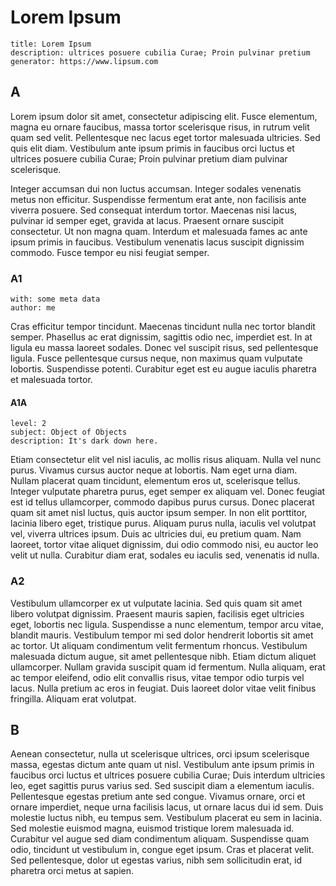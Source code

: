 # Lorem Ipsum

```
title: Lorem Ipsum
description: ultrices posuere cubilia Curae; Proin pulvinar pretium
generator: https://www.lipsum.com
```

## A

Lorem ipsum dolor sit amet, consectetur adipiscing elit. Fusce elementum, magna eu ornare faucibus, massa tortor scelerisque risus, in rutrum velit quam sed velit. Pellentesque nec lacus eget tortor malesuada ultricies. Sed quis elit diam. Vestibulum ante ipsum primis in faucibus orci luctus et ultrices posuere cubilia Curae; Proin pulvinar pretium diam pulvinar scelerisque.

Integer accumsan dui non luctus accumsan. Integer sodales venenatis metus non efficitur. Suspendisse fermentum erat ante, non facilisis ante viverra posuere. Sed consequat interdum tortor. Maecenas nisi lacus, pulvinar id semper eget, gravida at lacus. Praesent ornare suscipit consectetur. Ut non magna quam. Interdum et malesuada fames ac ante ipsum primis in faucibus. Vestibulum venenatis lacus suscipit dignissim commodo. Fusce tempor eu nisi feugiat semper.

### A1

```
with: some meta data
author: me
```

Cras efficitur tempor tincidunt. Maecenas tincidunt nulla nec tortor blandit semper. Phasellus ac erat dignissim, sagittis odio nec, imperdiet est. In at ligula eu massa laoreet sodales. Donec vel suscipit risus, sed pellentesque ligula. Fusce pellentesque cursus neque, non maximus quam vulputate lobortis. Suspendisse potenti. Curabitur eget est eu augue iaculis pharetra et malesuada tortor.

#### A1A

```
level: 2
subject: Object of Objects
description: It's dark down here.
```

Etiam consectetur elit vel nisl iaculis, ac mollis risus aliquam. Nulla vel nunc purus. Vivamus cursus auctor neque at lobortis. Nam eget urna diam. Nullam placerat quam tincidunt, elementum eros ut, scelerisque tellus. Integer vulputate pharetra purus, eget semper ex aliquam vel. Donec feugiat est id tellus ullamcorper, commodo dapibus purus cursus. Donec placerat quam sit amet nisl luctus, quis auctor ipsum semper. In non elit porttitor, lacinia libero eget, tristique purus. Aliquam purus nulla, iaculis vel volutpat vel, viverra ultrices ipsum. Duis ac ultricies dui, eu pretium quam. Nam laoreet, tortor vitae aliquet dignissim, dui odio commodo nisi, eu auctor leo velit ut nulla. Curabitur diam erat, sodales eu iaculis sed, venenatis id nulla.

### A2

Vestibulum ullamcorper ex ut vulputate lacinia. Sed quis quam sit amet libero volutpat dignissim. Praesent mauris sapien, facilisis eget ultricies eget, lobortis nec ligula. Suspendisse a nunc elementum, tempor arcu vitae, blandit mauris. Vestibulum tempor mi sed dolor hendrerit lobortis sit amet ac tortor. Ut aliquam condimentum velit fermentum rhoncus. Vestibulum malesuada dictum augue, sit amet pellentesque nibh. Etiam dictum aliquet ullamcorper. Nullam gravida suscipit quam id fermentum. Nulla aliquam, erat ac tempor eleifend, odio elit convallis risus, vitae tempor odio turpis vel lacus. Nulla pretium ac eros in feugiat. Duis laoreet dolor vitae velit finibus fringilla. Aliquam erat volutpat.

## B

Aenean consectetur, nulla ut scelerisque ultrices, orci ipsum scelerisque massa, egestas dictum ante quam ut nisl. Vestibulum ante ipsum primis in faucibus orci luctus et ultrices posuere cubilia Curae; Duis interdum ultricies leo, eget sagittis purus varius sed. Sed suscipit diam a elementum iaculis. Pellentesque egestas pretium ante sed congue. Vivamus ornare, orci et ornare imperdiet, neque urna facilisis lacus, ut ornare lacus dui id sem. Duis molestie luctus nibh, eu tempus sem. Vestibulum placerat eu sem in lacinia. Sed molestie euismod magna, euismod tristique lorem malesuada id. Curabitur vel augue sed diam condimentum aliquam. Suspendisse quam odio, tincidunt ut vestibulum in, congue eget ipsum. Cras et placerat velit. Sed pellentesque, dolor ut egestas varius, nibh sem sollicitudin erat, id pharetra orci metus at sapien.
